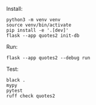 Install:
```
python3 -m venv venv
source venv/bin/activate
pip install -e '.[dev]'
flask --app quotes2 init-db
```

Run:
```
flask --app quotes2 --debug run
```

Test:
```
black .
mypy
pytest
ruff check quotes2
```
